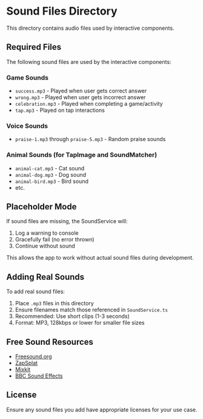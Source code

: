 # Sound Files Directory

This directory contains audio files used by interactive components.

## Required Files

The following sound files are used by the interactive components:

### Game Sounds
- `success.mp3` - Played when user gets correct answer
- `wrong.mp3` - Played when user gets incorrect answer
- `celebration.mp3` - Played when completing a game/activity
- `tap.mp3` - Played on tap interactions

### Voice Sounds
- `praise-1.mp3` through `praise-5.mp3` - Random praise sounds

### Animal Sounds (for TapImage and SoundMatcher)
- `animal-cat.mp3` - Cat sound
- `animal-dog.mp3` - Dog sound
- `animal-bird.mp3` - Bird sound
- etc.

## Placeholder Mode

If sound files are missing, the SoundService will:
1. Log a warning to console
2. Gracefully fail (no error thrown)
3. Continue without sound

This allows the app to work without actual sound files during development.

## Adding Real Sounds

To add real sound files:

1. Place `.mp3` files in this directory
2. Ensure filenames match those referenced in `SoundService.ts`
3. Recommended: Use short clips (1-3 seconds)
4. Format: MP3, 128kbps or lower for smaller file sizes

## Free Sound Resources

- [Freesound.org](https://freesound.org/)
- [ZapSplat](https://www.zapsplat.com/)
- [Mixkit](https://mixkit.co/free-sound-effects/)
- [BBC Sound Effects](https://sound-effects.bbcrewind.co.uk/)

## License

Ensure any sound files you add have appropriate licenses for your use case.

